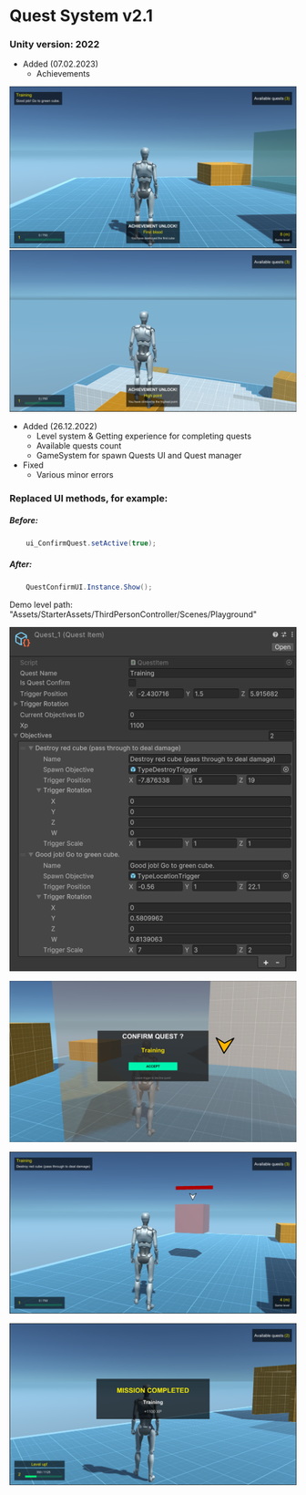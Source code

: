 # Quest System v2.1
### Unity version: 2022

- Added (07.02.2023)
  - Achievements

![img](https://github.com/paveldrobny/Unity_QuestSystem/blob/main/QuestSystem4.png?raw=true)
<br/>
![img](https://github.com/paveldrobny/Unity_QuestSystem/blob/main/QuestSystem5.png?raw=true)
<br/>

- Added (26.12.2022)
  - Level system & Getting experience for completing quests
  - Available quests count
  - GameSystem for spawn Quests UI and Quest manager
- Fixed
  - Various minor errors

### Replaced UI methods, for example: 

##### Before:
```C#
    ui_ConfirmQuest.setActive(true);
```  
##### After:
```C#
    QuestConfirmUI.Instance.Show();
```

Demo level path: "Assets/StarterAssets/ThirdPersonController/Scenes/Playground"

![img](https://github.com/paveldrobny/Unity_QuestSystem/blob/main/QuestSystem.png?raw=true)
<br/>

![img](https://github.com/paveldrobny/Unity_QuestSystem/blob/main/QuestSystem1.png?raw=true)
<br/>

![img](https://github.com/paveldrobny/Unity_QuestSystem/blob/main/QuestSystem2.png?raw=true)
<br/>

![img](https://github.com/paveldrobny/Unity_QuestSystem/blob/main/QuestSystem3.png?raw=true)
